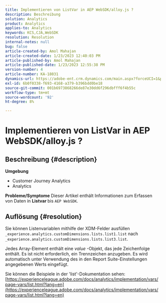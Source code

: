 ```yaml
---
title: Implementieren von ListVar in AEP WebSDK/alloy.js ?
description: Beschreibung
solution: Analytics
product: Analytics
applies-to: Analytics
keywords: KCS,CJA,WebSDK
resolution: Resolution
internal-notes: null
bug: false
article-created-by: Amol Mahajan
article-created-date: 1/23/2023 12:40:03 PM
article-published-by: Amol Mahajan
article-published-date: 1/23/2023 12:55:38 PM
version-number: 4
article-number: KA-18031
dynamics-url: https://adobe-ent.crm.dynamics.com/main.aspx?forceUCI=1&pagetype=entityrecord&etn=knowledgearticle&id=ea81f808-1b9b-ed11-aad1-6045bd006239
exl-id: 6b0f0338-f693-4168-a379-b396bdd0be18
source-git-commit: 001b6973868266de87e30dd6f296dbfff6f4b55c
workflow-type: tm+mt
source-wordcount: '92'
ht-degree: 8%

---
```


# Implementieren von ListVar in AEP WebSDK/alloy.js ?

## Beschreibung {#description}

<b>Umgebung</b>
- Customer Journey Analytics
- Analytics



<b>Probleme/Symptome</b>
Dieser Artikel enthält Informationen zum Erfassen von Daten in <b>Listvar </b>bis `AEP WebSDK`.


## Auflösung {#resolution}

Sie können Listenvariablen mithilfe der XDM-Felder ausfüllen<br>
`_experience.analytics.customDimensions.lists.list1.list` nach `_experience.analytics.customDimensions.lists.list3.list`.

Jedes Array-Element enthält eine *value* -Objekt, das jede Zeichenfolge enthält. Es ist nicht erforderlich, ein Trennzeichen anzugeben. Es wird automatisch unter Verwendung des in den Report Suite-Einstellungen angegebenen Werts eingefügt.

Sie können die Beispiele in der &#39;list&#39;-Dokumentation sehen: [https://experienceleague.adobe.com/docs/analytics/implementation/vars/page-vars/list.html?lang=en](https://experienceleague.adobe.com/docs/analytics/implementation/vars/page-vars/list.html?lang=en)
